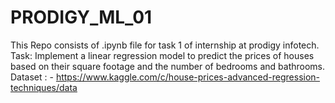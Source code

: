 # PRODIGY_ML_01
This Repo consists of .ipynb file for task 1 of internship at prodigy infotech.<br />
Task:
Implement a linear regression model to predict the prices of houses based on their square footage and the number of bedrooms and bathrooms.<br />
Dataset : - https://www.kaggle.com/c/house-prices-advanced-regression-techniques/data
